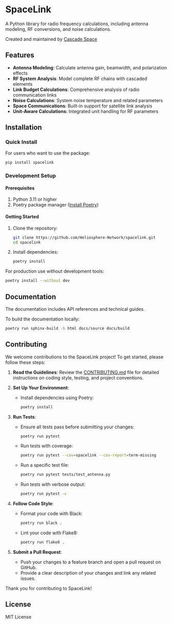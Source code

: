 # SpaceLink

A Python library for radio frequency calculations, including antenna modeling, RF conversions, and noise calculations.

Created and maintained by [Cascade Space](https://www.cascade.space)

## Features

- **Antenna Modeling**: Calculate antenna gain, beamwidth, and polarization effects
- **RF System Analysis**: Model complete RF chains with cascaded elements
- **Link Budget Calculations**: Comprehensive analysis of radio communication links
- **Noise Calculations**: System noise temperature and related parameters
- **Space Communications**: Built-in support for satellite link analysis
- **Unit-Aware Calculations**: Integrated unit handling for RF parameters

## Installation

### Quick Install

For users who want to use the package:
```bash
pip install spacelink
```

### Development Setup

#### Prerequisites

1. Python 3.11 or higher
2. Poetry package manager ([Install Poetry](https://python-poetry.org/docs/))

#### Getting Started

1. Clone the repository:
   ```bash
   git clone https://github.com/Heliosphere-Network/spacelink.git
   cd spacelink
   ```

2. Install dependencies:
   ```bash
   poetry install
   ```

For production use without development tools:
   ```bash
   poetry install --without dev
   ```

## Documentation

The documentation includes API references and technical guides.

To build the documentation locally:
```bash
poetry run sphinx-build -b html docs/source docs/build
```

## Contributing

We welcome contributions to the SpaceLink project! To get started, please follow these steps:

1. **Read the Guidelines**: Review the [CONTRIBUTING.md](../CONTRIBUTING.md) file for detailed instructions on coding style, testing, and project conventions.

2. **Set Up Your Environment**:
   - Install dependencies using Poetry:
     ```bash
     poetry install
     ```

3. **Run Tests**:
   - Ensure all tests pass before submitting your changes:
     ```bash
     poetry run pytest
     ```
   - Run tests with coverage:
     ```bash
     poetry run pytest --cov=spacelink --cov-report=term-missing
     ```
   - Run a specific test file:
     ```bash
     poetry run pytest tests/test_antenna.py
     ```
   - Run tests with verbose output:
     ```bash
     poetry run pytest -v
     ```

4. **Follow Code Style**:
   - Format your code with Black:
     ```bash
     poetry run black .
     ```
   - Lint your code with Flake8:
     ```bash
     poetry run flake8 .
     ```

5. **Submit a Pull Request**:
   - Push your changes to a feature branch and open a pull request on GitHub.
   - Provide a clear description of your changes and link any related issues.

Thank you for contributing to SpaceLink!

## License

MIT License